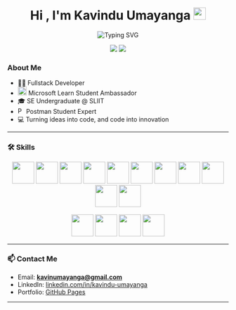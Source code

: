 <h1 align="center">Hi , I'm Kavindu Umayanga <img src="https://raw.githubusercontent.com/MartinHeinz/MartinHeinz/master/wave.gif" width="28px"/></h1>

<p align="center">
  <img src="https://readme-typing-svg.demolab.com?font=Fira+Code&pause=1000&color=1ae0ff&center=true&vCenter=true&width=435&lines=I'm+a+Full-Stack+Developer" alt="Typing SVG" />
</p>

<p align="center">
  <img src="https://img.shields.io/github/followers/kavinduumayanga?label=Follow&style=social" />
  <img src="https://img.shields.io/github/stars/kavinduumayanga?style=social" />
</p>


### About Me

- 👨‍💻 Fullstack Developer
- <img src="https://miro.medium.com/v2/resize:fit:1400/format:webp/1*fMCdGCokXoh8CECCD7j9Og.png" alt="Beta MLSA Badge" width="20"/> Microsoft Learn Student Ambassador 
- 🎓 SE Undergraduate @ SLIIT  
- <img src="https://cdn.iconscout.com/icon/free/png-512/free-postman-logo-icon-download-in-svg-png-gif-file-formats--technology-social-media-company-brand-vol-5-pack-logos-icons-2945092.png?f=webp&w=512" alt="Postman Logo" width="15"/> Postman Student Expert   
- 💻 Turning ideas into code, and code into innovation


---

### 🛠️ Skills

<p align="center">
  <img src="https://cdn.jsdelivr.net/gh/devicons/devicon/icons/html5/html5-original.svg" width="50" height="50"/>
  <img src="https://cdn.jsdelivr.net/gh/devicons/devicon/icons/css3/css3-original.svg" width="50" height="50"/>
  <img src="https://cdn.jsdelivr.net/gh/devicons/devicon/icons/javascript/javascript-original.svg" width="50" height="50"/>
  <img src="https://cdn.jsdelivr.net/gh/devicons/devicon/icons/typescript/typescript-original.svg" width="50" height="50"/>
  <img src="https://cdn.jsdelivr.net/gh/devicons/devicon/icons/react/react-original.svg" width="50" height="50"/>
  <img src="https://cdn.jsdelivr.net/gh/devicons/devicon/icons/nodejs/nodejs-original.svg" width="50" height="50"/>
  <img src="https://cdn.jsdelivr.net/gh/devicons/devicon/icons/express/express-original.svg" width="50" height="50"/>
  <img src="https://cdn.jsdelivr.net/gh/devicons/devicon/icons/mongodb/mongodb-original.svg" width="50" height="50"/>
  <img src="https://cdn.jsdelivr.net/gh/devicons/devicon/icons/mysql/mysql-original.svg" width="50" height="50"/>
  <img src="https://cdn.jsdelivr.net/gh/devicons/devicon/icons/python/python-original.svg" width="50" height="50"/>
  <img src="https://cdn.jsdelivr.net/gh/devicons/devicon/icons/java/java-original.svg" width="50" height="50"/>
</p>
<p align="center">
  <img src="https://cdn.jsdelivr.net/gh/devicons/devicon/icons/git/git-original.svg" width="50" height="50"/>
  <img src="https://cdn.jsdelivr.net/gh/devicons/devicon/icons/github/github-original.svg" width="50" height="50"/>
  <img src="https://cdn.jsdelivr.net/gh/devicons/devicon/icons/bootstrap/bootstrap-original.svg" width="50" height="50"/>
  <img src="https://cdn.jsdelivr.net/gh/devicons/devicon/icons/figma/figma-original.svg" width="50" height="50"/>
</p>

---

### 📫 Contact Me

- Email: **kavinumayanga@gmail.com**
- LinkedIn: [linkedin.com/in/kavindu-umayanga](https://linkedin.com/in/kavindu-umayanga)
- Portfolio: [GitHub Pages](https://kavinduumayanga.github.io)

---
